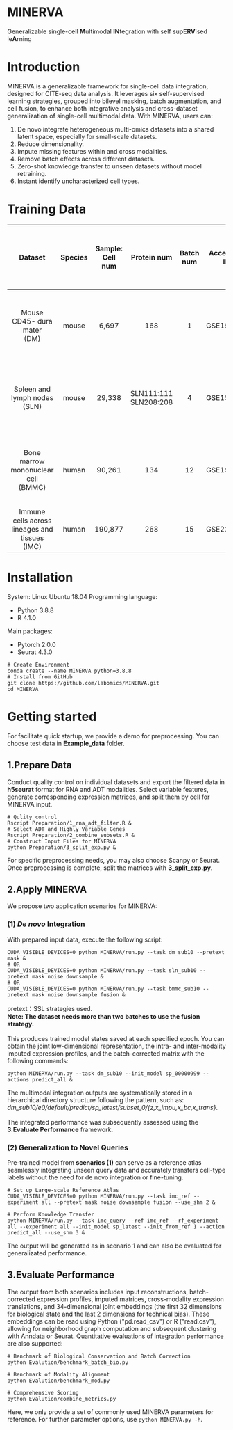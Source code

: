 # MINERVA
Generalizable single-cell **M**ultimodal **IN**tegration with self sup**ERV**ised le**A**rning

# Introduction
MINERVA is a generalizable framework for single-cell data integration, designed for CITE-seq data analysis. It leverages six self-supervised learning strategies, grouped into bilevel masking, batch augmentation, and cell fusion, to enhance both integrative analysis and cross-dataset generalization of single-cell multimodal data. With MINERVA, users can:

1. De novo integrate heterogeneous multi-omics datasets into a shared latent space, especially for small-scale datasets.
2. Reduce dimensionality.
3. Impute missing features within and cross modalities.
4. Remove batch effects across different datasets.
5. Zero-shot knowledge transfer to unseen datasets without model retraining.
6. Instant identify uncharacterized cell types.

# Training Data
|             Dataset           |  Species  | Sample: Cell num  |  Protein num  |  Batch num  |  Accession ID  |     Sample ratio: cell num for _de novo_ training   |
|             :-----:           |   :---:   |      :----:       |    :----:     |    :----:   |    :----:      |                       :----                       |
|    Mouse CD45- dura mater<br>(DM)    |   mouse   |      6,697    |      168      |      1      |   GSE191075    |10%: 664<br>20%: 1,336<br>50%: 3,346<br>100%: 6,697|
|    Spleen and lymph nodes<br>(SLN)   |   mouse   |     29,338    |SLN111:111<br>SLN208:208|      4      |   GSE150599    |10%: 2,339<br>20%: 4,678<br>50%: 11,731<br>100%: 23,470|
|Bone marrow<br>mononuclear cell<br>(BMMC)|   human   |  90,261  |     134     |     12      |   GSE194122    |10%: 5,893<br>20%: 17,840<br>50%: 29,975<br>100%: 60,155|
|Immune cells across lineages and tissues<br>(IMC)|   human   |  190,877  |     268     |     15      |   GSE229791    |                           -                       |
 
# Installation
System: Linux Ubuntu 18.04
Programming language:<br>
- Python 3.8.8
- R 4.1.0

Main packages:
- Pytorch 2.0.0
- Seurat 4.3.0

```
# Create Environment
conda create --name MINERVA python=3.8.8
# Install from GitHub
git clone https://github.com/labomics/MINERVA.git
cd MINERVA
```

# Getting started
For facilitate quick startup, we provide a demo for preprocessing. You can choose test data in **Example_data** folder.

## 1.Prepare Data
Conduct quality control on individual datasets and export the filtered data in **h5seurat** format for RNA and ADT modalities. Select variable features, generate corresponding expression matrices, and split them by cell for MINERVA input.  
  
```
# Qulity control
Rscript Preparation/1_rna_adt_filter.R &
# Select ADT and Highly Variable Genes
Rscript Preparation/2_combine_subsets.R &
# Construct Input Files for MINERVA
python Preparation/3_split_exp.py &
```
For specific preprocessing needs, you may also choose Scanpy or Seurat. Once preprocessing is complete, split the matrices with **3_split_exp.py**.  

## 2.Apply MINERVA
We propose two application scenarios for MINERVA:
### (1) _De novo_ Integration  
   With prepared input data, execute the following script:
   ```
   CUDA_VISIBLE_DEVICES=0 python MINERVA/run.py --task dm_sub10 --pretext mask &
   # OR
   CUDA_VISIBLE_DEVICES=0 python MINERVA/run.py --task sln_sub10 --pretext mask noise downsample &
   # OR
   CUDA_VISIBLE_DEVICES=0 python MINERVA/run.py --task bmmc_sub10 --pretext mask noise downsample fusion &
   ```
   pretext：SSL strategies used.<br>
   **Note: The dataset needs more than two batches to use the fusion strategy.**<br>
   <br>
   This produces trained model states saved at each specified epoch. You can obtain the joint low-dimensional representation, the intra- and inter-modality imputed expression profiles, and the batch-corrected matrix with the following commands:
   ```
   python MINERVA/run.py --task dm_sub10 --init_model sp_00000999 --actions predict_all &
   ```
   The multimodal integration outputs are systematically stored in a hierarchical directory structure following the pattern, such as: _dm_sub10/e0/default/predict/sp_latest/subset_0/{z,x_impu,x_bc,x_trans}_.<br>
   <br>
   The integrated performance was subsequently assessed using the **3.Evaluate Performance** framework.
   <br>
### (2) Generalization to Novel Queries  
   Pre-trained model from **scenarios (1)** can serve as a reference atlas seamlessly integrating unseen query data and accurately transfers cell-type labels without the need for de novo integration or fine-tuning.<br>
   
   ```
   # Set up Large-scale Reference Atlas
   CUDA_VISIBLE_DEVICES=0 python MINERVA/run.py --task imc_ref --experiment all --pretext mask noise downsample fusion --use_shm 2 &

   # Perform Knowledge Transfer
   python MINERVA/run.py --task imc_query --ref imc_ref --rf_experiment all --experiment all --init_model sp_latest --init_from_ref 1 --action predict_all --use_shm 3 &
   ```
   The output will be generated as in scenario 1 and can also be evaluated for generalizated performance.  
   
## 3.Evaluate Performance
The output from both scenarios includes input reconstructions, batch-corrected expression profiles, imputed matrices, cross-modality expression translations, and 34-dimensional joint embeddings (the first 32 dimensions for biological state and the last 2 dimensions for technical bias). These embeddings can be read using Python ("pd.read_csv") or R ("read.csv"), allowing for neighborhood graph computation and subsequent clustering with Anndata or Seurat. Quantitative evaluations of integration performance are also supported:
```
# Benchmark of Biological Conservation and Batch Correction
python Evalution/benchmark_batch_bio.py

# Benchmark of Modality Alignment
python Evalution/benchmark_mod.py

# Comprehensive Scoring
python Evalution/combine_metrics.py
```
 
Here, we only provide a set of commonly used MINERVA parameters for reference. For further parameter options, use ```python MINERVA.py -h```.

